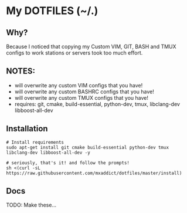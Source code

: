 My DOTFILES (~/.)
===

Why?
---
Because I noticed that copying my Custom VIM, GIT, BASH and TMUX configs to
work stations or servers took too much effort.

NOTES:
---
- will overwrite any custom VIM configs that you have!
- will overwrite any custom BASHRC configs that you have!
- will overwrite any custom TMUX configs that you have!
- requires: git, cmake, build-essential, python-dev, tmux, libclang-dev libboost-all-dev

Installation
---
```shell
# Install requirements
sudo apt-get install git cmake build-essential python-dev tmux libclang-dev libboost-all-dev -y

# seriously, that's it! and follow the prompts!
sh <(curl -sL https://raw.githubusercontent.com/mxaddict/dotfiles/master/install)
```

Docs
---
TODO: Make these...
